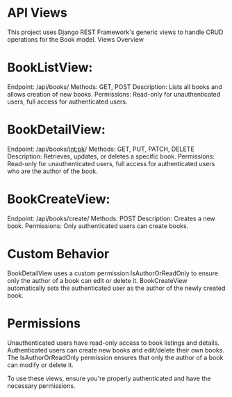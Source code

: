 # API Views
This project uses Django REST Framework's generic views to handle CRUD operations for the Book model.
Views Overview

# BookListView:

Endpoint: /api/books/
Methods: GET, POST
Description: Lists all books and allows creation of new books.
Permissions: Read-only for unauthenticated users, full access for authenticated users.


# BookDetailView:

Endpoint: /api/books/<int:pk>/
Methods: GET, PUT, PATCH, DELETE
Description: Retrieves, updates, or deletes a specific book.
Permissions: Read-only for unauthenticated users, full access for authenticated users who are the author of the book.


# BookCreateView:

Endpoint: /api/books/create/
Methods: POST
Description: Creates a new book.
Permissions: Only authenticated users can create books.



# Custom Behavior

BookDetailView uses a custom permission IsAuthorOrReadOnly to ensure only the author of a book can edit or delete it.
BookCreateView automatically sets the authenticated user as the author of the newly created book.

# Permissions

Unauthenticated users have read-only access to book listings and details.
Authenticated users can create new books and edit/delete their own books.
The IsAuthorOrReadOnly permission ensures that only the author of a book can modify or delete it.

To use these views, ensure you're properly authenticated and have the necessary permissions.